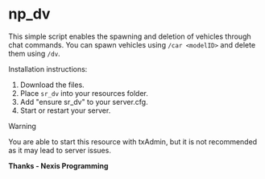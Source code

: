 # np_dv

This simple script enables the spawning and deletion of vehicles through chat commands. You can spawn vehicles using `/car <modelID>` and delete them using `/dv`.

Installation instructions:

1. Download the files.
2. Place `sr_dv` into your resources folder.
3. Add "ensure sr_dv" to your server.cfg.
4. Start or restart your server.



> [!WARNING]
> You are able to start this resource with txAdmin, but it is not recommended as it may lead to server issues.



**Thanks - Nexis Programming**
